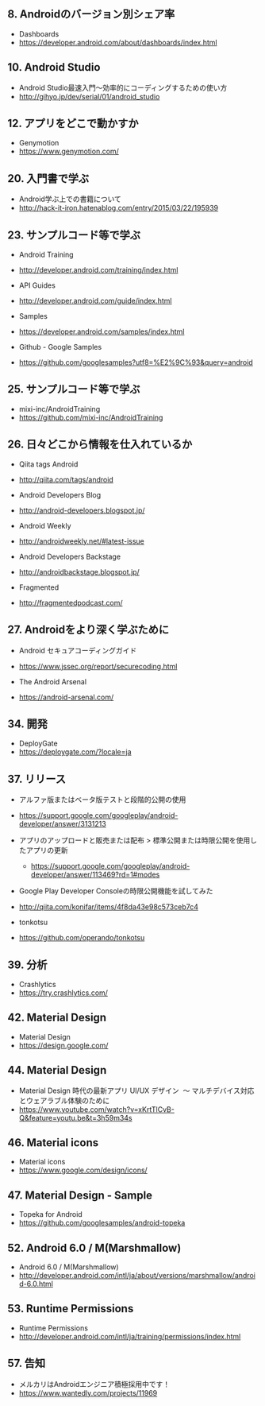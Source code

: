 

## 8. Androidのバージョン別シェア率

* Dashboards
 * https://developer.android.com/about/dashboards/index.html


## 10. Android Studio

* Android Studio最速入門～効率的にコーディングするための使い方
 * http://gihyo.jp/dev/serial/01/android_studio


## 12. アプリをどこで動かすか

* Genymotion
 * https://www.genymotion.com/


## 20. 入門書で学ぶ

* Android学ぶ上での書籍について
 * http://hack-it-iron.hatenablog.com/entry/2015/03/22/195939


## 23. サンプルコード等で学ぶ

* Android Training
 * http://developer.android.com/training/index.html


* API Guides
 * http://developer.android.com/guide/index.html


* Samples
 * https://developer.android.com/samples/index.html


* Github - Google Samples
 * https://github.com/googlesamples?utf8=%E2%9C%93&query=android


## 25. サンプルコード等で学ぶ

* mixi-inc/AndroidTraining
 * https://github.com/mixi-inc/AndroidTraining


## 26. 日々どこから情報を仕入れているか

* Qiita tags Android
 * http://qiita.com/tags/android

* Android Developers Blog
 * http://android-developers.blogspot.jp/

* Android Weekly
 * http://androidweekly.net/#latest-issue

* Android Developers Backstage
 * http://androidbackstage.blogspot.jp/

* Fragmented
 * http://fragmentedpodcast.com/


## 27. Androidをより深く学ぶために

* Android セキュアコーディングガイド
 * https://www.jssec.org/report/securecoding.html

* The Android Arsenal
 * https://android-arsenal.com/


## 34. 開発

* DeployGate
 * https://deploygate.com/?locale=ja


## 37. リリース

* アルファ版またはベータ版テストと段階的公開の使用
 * https://support.google.com/googleplay/android-developer/answer/3131213

* アプリのアップロードと販売または配布 > 標準公開または時限公開を使用したアプリの更新
  * https://support.google.com/googleplay/android-developer/answer/113469?rd=1#modes

* Google Play Developer Consoleの時限公開機能を試してみた
 * http://qiita.com/konifar/items/4f8da43e98c573ceb7c4

* tonkotsu
 * https://github.com/operando/tonkotsu


## 39. 分析

* Crashlytics
 * https://try.crashlytics.com/


## 42. Material Design

* Material Design
 * https://design.google.com/


## 44. Material Design

* Material Design 時代の最新アプリ UI/UX デザイン  〜 マルチデバイス対応とウェアラブル体験のために
 * https://www.youtube.com/watch?v=xKrtTlCvB-Q&feature=youtu.be&t=3h59m34s


## 46. Material icons

* Material icons
 * https://www.google.com/design/icons/


## 47. Material Design - Sample

* Topeka for Android
 * https://github.com/googlesamples/android-topeka

## 52. Android 6.0 / M(Marshmallow)

* Android 6.0 / M(Marshmallow)
 * http://developer.android.com/intl/ja/about/versions/marshmallow/android-6.0.html


## 53. Runtime Permissions

* Runtime Permissions
 * http://developer.android.com/intl/ja/training/permissions/index.html


## 57. 告知

* メルカリはAndroidエンジニア積極採用中です！
 * https://www.wantedly.com/projects/11969
